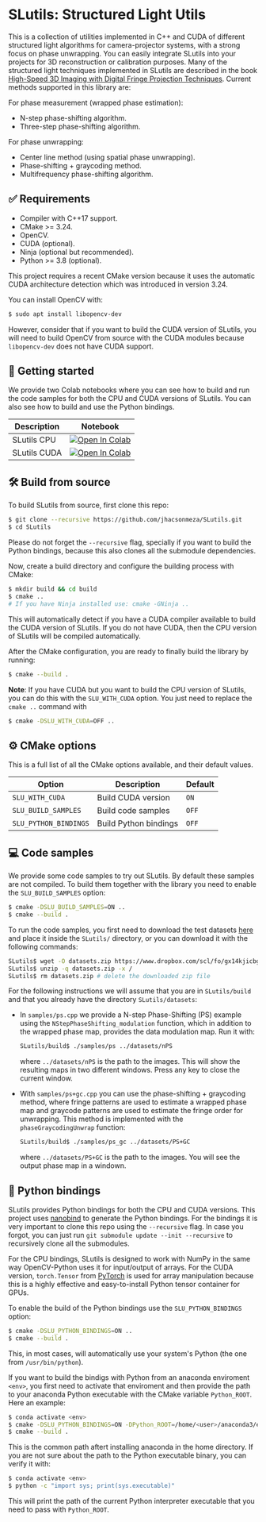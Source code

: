 # SLutils: Structured Light Utils

This is a collection of utilities implemented in C++ and CUDA of different structured light algorithms for camera-projector systems, with a strong focus on phase unwrapping. You can easily integrate SLutils into your projects for 3D reconstruction or calibration purposes. Many of the structured light techniques implemented in SLutils are described in the book [High-Speed 3D Imaging with Digital Fringe Projection Techniques](https://www.routledge.com/High-Speed-3D-Imaging-with-Digital-Fringe-Projection-Techniques/Zhang/p/book/9780367869724). Current methods supported in this library are:

For phase measurement (wrapped phase estimation):
* N-step phase-shifting algorithm.
* Three-step phase-shifting algorithm.

For phase unwrapping:
* Center line method (using spatial phase unwrapping).
* Phase-shifting + graycoding method.
* Multifrequency phase-shifting algorithm.


## ✅ Requirements
* Compiler with C++17 support.
* CMake >= 3.24.
* OpenCV.
* CUDA (optional).
* Ninja (optional but recommended).
* Python >= 3.8 (optional).

This project requires a recent CMake version because it uses the automatic CUDA architecture detection which was introduced in version 3.24.

You can install OpenCV with:
```bash
$ sudo apt install libopencv-dev
```
However, consider that if you want to build the CUDA version of SLutils, you will need to build OpenCV from source with the CUDA modules because `libopencv-dev` does not have CUDA support.


## 🌱 Getting started
We provide two Colab notebooks where you can see how to build and run the code samples for both the CPU and CUDA versions of SLutils. You can also see how to build and use the Python bindings.

| Description  | Notebook                                                                                                                                                            |
|--------------|---------------------------------------------------------------------------------------------------------------------------------------------------------------------|
| SLutils CPU  | [![Open In Colab](https://colab.research.google.com/assets/colab-badge.svg)](https://colab.research.google.com/drive/1Lp2jpqY6sJoXJTW6PqDGkyMPSvb1HH6I?usp=sharing) |
| SLutils CUDA | [![Open In Colab](https://colab.research.google.com/assets/colab-badge.svg)](https://colab.research.google.com/drive/1GRRrQgEIlqKxJ6sVRYQsSV_GFyfQf-Fl?usp=sharing) |


## 🛠️ Build from source
To build SLutils from source, first clone this repo:
```bash
$ git clone --recursive https://github.com/jhacsonmeza/SLutils.git
$ cd SLutils
```
Please do not forget the `--recursive` flag, specially if you want to build the Python bindings, because this also clones all the submodule dependencies.

Now, create a build directory and configure the building process with CMake:
```bash
$ mkdir build && cd build
$ cmake ..
# If you have Ninja installed use: cmake -GNinja ..
```
This will automatically detect if you have a CUDA compiler available to build the CUDA version of SLutils. If you do not have CUDA, then the CPU version of SLutils will be compiled automatically.

After the CMake configuration, you are ready to finally build the library by running:
```bash
$ cmake --build .
```

**Note**: If you have CUDA but you want to build the CPU version of SLutils, you can do this with the `SLU_WITH_CUDA` option. You just need to replace the `cmake ..` command with
```bash
$ cmake -DSLU_WITH_CUDA=OFF ..
```


## ⚙️ CMake options
This is a full list of all the CMake options available, and their default values.

| **Option**             | **Description**       | **Default** |
|------------------------|-----------------------|-------------|
| `SLU_WITH_CUDA`        | Build CUDA version    | `ON`        |
| `SLU_BUILD_SAMPLES`    | Build code samples    | `OFF`       |
| `SLU_PYTHON_BINDINGS`  | Build Python bindings | `OFF`       |



## 💻 Code samples
We provide some code samples to try out SLutils. By default these samples are not compiled. To build them together with the library you need to enable the `SLU_BUILD_SAMPLES` option:

```bash
$ cmake -DSLU_BUILD_SAMPLES=ON ..
$ cmake --build .
```

To run the code samples, you first need to download the test datasets [here](https://www.dropbox.com/scl/fo/gx14kjicbg5gwp9v73w4t/AMn7t9-xjTirNwpRvg8A16U?rlkey=64mlf359giaz131dudl2alufg&e=1&st=cphl6lel&dl=0) and place it inside the `SLutils/` directory, or you can download it with the following commands:

```bash
SLutils$ wget -O datasets.zip https://www.dropbox.com/scl/fo/gx14kjicbg5gwp9v73w4t/AMn7t9-xjTirNwpRvg8A16U?rlkey=64mlf359giaz131dudl2alufg&e=1&st=cphl6lel&dl=1
SLutils$ unzip -q datasets.zip -x /
SLutils$ rm datasets.zip # delete the downloaded zip file
```

For the following instructions we will assume that you are in `SLutils/build` and that you already have the directory `SLutils/datasets`:

* In `samples/ps.cpp` we provide a N-step Phase-Shifting (PS) example using the `NStepPhaseShifting_modulation` function, which in addition to the wrapped phase map, provides the data modulation map. Run it with:
    ```bash
    SLutils/build$ ./samples/ps ../datasets/nPS
    ```
    where `../datasets/nPS` is the path to the images. This will show the resulting maps in two different windows. Press any key to close the current window.

* With `samples/ps+gc.cpp` you can use the phase-shifting + graycoding method, where fringe patterns are used to estimate a wrapped phase map and graycode patterns are used to estimate the fringe order for unwrapping. This method is implemented with the `phaseGraycodingUnwrap` function:
    ```bash
    SLutils/build$ ./samples/ps_gc ../datasets/PS+GC
    ```
    where `../datasets/PS+GC` is the path to the images. You will see the output phase map in a windown.


## 🐍 Python bindings
SLutils provides Python bindings for both the CPU and CUDA versions. This project uses [nanobind](https://github.com/wjakob/nanobind) to generate the Python bindings. For the bindings it is very important to clone this repo using the `--recursive` flag. In case you forgot, you can just run `git submodule update --init --recursive` to recursively clone all the submodules.

For the CPU bindings, SLutils is designed to work with NumPy in the same way OpenCV-Python uses it for input/output of arrays. For the CUDA version, `torch.Tensor` from [PyTorch](https://github.com/pytorch/pytorch) is used for array manipulation because this is a highly effective and easy-to-install Python tensor container for GPUs.

To enable the build of the Python bindings use the `SLU_PYTHON_BINDINGS` option:

```bash
$ cmake -DSLU_PYTHON_BINDINGS=ON ..
$ cmake --build .
```

This, in most cases, will automatically use your system's Python (the one from `/usr/bin/python`).

If you want to build the bindigs with Python from an anaconda enviroment `<env>`, you first need to activate that enviroment and then provide the path to your anaconda Python executable with the CMake variable `Python_ROOT`. Here an example:

```bash
$ conda activate <env>
$ cmake -DSLU_PYTHON_BINDINGS=ON -DPython_ROOT=/home/<user>/anaconda3/envs/<env>/bin/python ..
$ cmake --build .
```

This is the common path aftert installing anaconda in the home directory. If you are not sure about the path to the Python executable binary, you can verify it with:

```bash
$ conda activate <env>
$ python -c "import sys; print(sys.executable)"
```

This will print the path of the current Python interpreter executable that you need to pass with `Python_ROOT`.
